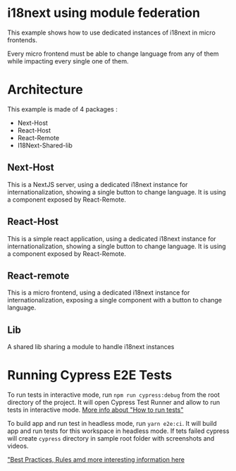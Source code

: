 # i18next using module federation

This example shows how to use dedicated instances of i18next in micro frontends.

Every micro frontend must be able to change language from any of them while impacting every single one of them.

# Architecture

This example is made of 4 packages :

- Next-Host
- React-Host
- React-Remote
- I18Next-Shared-lib

## Next-Host

This is a NextJS server, using a dedicated i18next instance for internationalization, showing a single button to change language.
It is using a component exposed by React-Remote.

## React-Host

This is a simple react application, using a dedicated i18next instance for internationalization, showing a single button to change language.
It is using a component exposed by React-Remote.

## React-remote

This is a micro frontend, using a dedicated i18next instance for internationalization, exposing a single component with a button to change language.

## Lib

A shared lib sharing a module to handle i18next instances

# Running Cypress E2E Tests

To run tests in interactive mode, run `npm run cypress:debug` from the root directory of the project. It will open Cypress Test Runner and allow to run tests in interactive mode. [More info about "How to run tests"](../../cypress/README.md#how-to-run-tests)

To build app and run test in headless mode, run `yarn e2e:ci`. It will build app and run tests for this workspace in headless mode. If tets failed cypress will create `cypress` directory in sample root folder with screenshots and videos.

["Best Practices, Rules amd more interesting information here](../../cypress/README.md)

